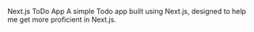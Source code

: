 Next.js ToDo App
A simple Todo app built using Next.js, designed to help me get more proficient in Next.js.